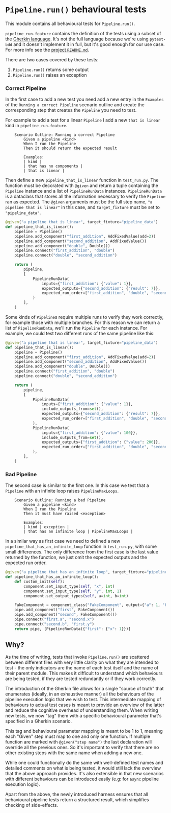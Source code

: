# `Pipeline.run()` behavioural tests

This module contains all behavioural tests for `Pipeline.run()`.

`pipeline_run.feature` contains the definition of the tests using a subset of the [Gherkin language](https://cucumber.io/docs/gherkin/). It's not the full language because we're using `pytest-bdd` and it doesn't implement it in full, but it's good enough for our use case. For more info see the [project `README.md`](https://github.com/pytest-dev/pytest-bdd).

There are two cases covered by these tests:

1. `Pipeline.run()` returns some output
2. `Pipeline.run()` raises an exception

### Correct Pipeline

In the first case to add a new test you need add a new entry in the `Examples` of the `Running a correct Pipeline` scenario outline and create the corresponding step that creates the `Pipeline` you need to test.

For example to add a test for a linear `Pipeline` I add a new `that is linear` kind in `pipeline_run.feature`.

```gherkin
    Scenario Outline: Running a correct Pipeline
        Given a pipeline <kind>
        When I run the Pipeline
        Then it should return the expected result

        Examples:
        | kind |
        | that has no components |
        | that is linear |
```

Then define a new `pipeline_that_is_linear` function in `test_run.py`.
The function must be decorated with `@given` and return a tuple containing the `Pipeline` instance and a list of `PipelineRunData` instances.
`PipelineRunData` is a dataclass that stores all the information necessary to verify the `Pipeline` ran as expected.
The `@given` arguments must be the full step name, `"a pipeline that is linear"` in this case, and `target_fixture` must be set to `"pipeline_data"`.

```python
@given("a pipeline that is linear", target_fixture="pipeline_data")
def pipeline_that_is_linear():
    pipeline = Pipeline()
    pipeline.add_component("first_addition", AddFixedValue(add=2))
    pipeline.add_component("second_addition", AddFixedValue())
    pipeline.add_component("double", Double())
    pipeline.connect("first_addition", "double")
    pipeline.connect("double", "second_addition")

    return (
        pipeline,
        [
            PipelineRunData(
                inputs={"first_addition": {"value": 1}},
                expected_outputs={"second_addition": {"result": 7}},
                expected_run_order=["first_addition", "double", "second_addition"],
            )
        ],
    )
```

Some kinds of `Pipeline`s require multiple runs to verify they work correctly, for example those with multiple branches.
For this reason we can return a list of `PipelineRunData`, we'll run the `Pipeline` for each instance.
For example, we could test two different runs of the same pipeline like this:

```python
@given("a pipeline that is linear", target_fixture="pipeline_data")
def pipeline_that_is_linear():
    pipeline = Pipeline()
    pipeline.add_component("first_addition", AddFixedValue(add=2))
    pipeline.add_component("second_addition", AddFixedValue())
    pipeline.add_component("double", Double())
    pipeline.connect("first_addition", "double")
    pipeline.connect("double", "second_addition")

    return (
        pipeline,
        [
            PipelineRunData(
                inputs={"first_addition": {"value": 1}},
                include_outputs_from=set(),
                expected_outputs={"second_addition": {"result": 7}},
                expected_run_order=["first_addition", "double", "second_addition"],
            ),
            PipelineRunData(
                inputs={"first_addition": {"value": 100}},
                include_outputs_from=set(),
                expected_outputs={"first_addition": {"value": 206}},
                expected_run_order=["first_addition", "double", "second_addition"],
            ),
        ],
    )
```

### Bad Pipeline

The second case is similar to the first one.
In this case we test that a `Pipeline` with an infinite loop raises `PipelineMaxLoops`.

```gherkin
    Scenario Outline: Running a bad Pipeline
        Given a pipeline <kind>
        When I run the Pipeline
        Then it must have raised <exception>

        Examples:
        | kind | exception |
        | that has an infinite loop | PipelineMaxLoops |
```

In a similar way as first case we need to defined a new `pipeline_that_has_an_infinite_loop` function in `test_run.py`, with some small differences.
The only difference from the first case is the last value returned by the function, we just omit the expected outputs and the expected run order.

```python
@given("a pipeline that has an infinite loop", target_fixture="pipeline_data")
def pipeline_that_has_an_infinite_loop():
    def custom_init(self):
        component.set_input_type(self, "x", int)
        component.set_input_type(self, "y", int, 1)
        component.set_output_types(self, a=int, b=int)

    FakeComponent = component_class("FakeComponent", output={"a": 1, "b": 1}, extra_fields={"__init__": custom_init})
    pipe.add_component("first", FakeComponent())
    pipe.add_component("second", FakeComponent())
    pipe.connect("first.a", "second.x")
    pipe.connect("second.b", "first.y")
    return pipe, [PipelineRunData({"first": {"x": 1}})]
```

## Why?

As the time of writing, tests that invoke `Pipeline.run()` are scattered between different files with very little clarity on what they are intended to test - the only indicators are the name of each test itself and the name of their parent module. This makes it difficult to understand which behaviours are being tested, if they are tested redundantly or if they work correctly.

The introduction of the Gherkin file allows for a single "source of truth" that enumerates (ideally, in an exhaustive manner) all the behaviours of the pipeline execution logic that we wish to test. This intermediate mapping of behaviours to actual test cases is meant to provide an overview of the latter and reduce the cognitive overhead of understanding them. When writing new tests, we now "tag" them with a specific behavioural parameter that's specified in a Gherkin scenario.

This tag and behavioural parameter mapping is meant to be 1 to 1, meaning each "Given" step must map to one and only one function. If multiple function are marked with `@given("step name")` the last declaration will override all the previous ones. So it's important to verify that there are no other existing steps with the same name when adding a new one.

While one could functionally do the same with well-defined test names and detailed comments on what is being tested, it would still lack the overview that the above approach provides. It's also extensible in that new scenarios with different behaviours can be introduced easily (e.g: for `async` pipeline execution logic).

Apart from the above, the newly introduced harness ensures that all behavioural pipeline tests return a structured result, which simplifies checking of side-effects.
